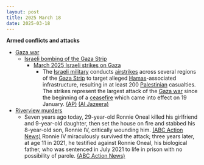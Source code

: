 ```yaml
---
layout: post
title: 2025 March 18
date: 2025-03-18
---
```



**Armed conflicts and attacks**

* [Gaza war](https://en.wikipedia.org/wiki/Gaza_war "Gaza war")
  + [Israeli bombing of the Gaza Strip](https://en.wikipedia.org/wiki/Israeli_bombing_of_the_Gaza_Strip "Israeli bombing of the Gaza Strip")
    - [March 2025 Israeli strikes on Gaza](https://en.wikipedia.org/wiki/March_2025_Israeli_strikes_on_Gaza "March 2025 Israeli strikes on Gaza")
      * The [Israeli military](https://en.wikipedia.org/wiki/Israel_Defense_Forces "Israel Defense Forces") conducts [airstrikes](https://en.wikipedia.org/wiki/Airstrike "Airstrike") across several regions of the [Gaza Strip](https://en.wikipedia.org/wiki/Gaza_Strip "Gaza Strip") to target alleged [Hamas](https://en.wikipedia.org/wiki/Hamas "Hamas")-associated infrastructure, resulting in at least 200 [Palestinian](https://en.wikipedia.org/wiki/Palestinians "Palestinians") casualties. The strikes represent the largest attack of the [Gaza war](https://en.wikipedia.org/wiki/Gaza_war "Gaza war") since the beginning of a [ceasefire](https://en.wikipedia.org/wiki/2025_Gaza_war_ceasefire "2025 Gaza war ceasefire") which came into effect on 19 January. [(AP)](https://apnews.com/article/israel-palestinians-hamas-war-news-ceasefire-hostages-03-17-2025-b8753b9458a44f10ab08aa9b12582780) [(Al Jazeera)](https://www.aljazeera.com/news/2025/3/18/israel-launches-gaza-assault-killing-hundreds-and-shattering-ceasefire)
* [Riverview murders](https://en.wikipedia.org/wiki/Riverview_murders "Riverview murders")
  + Seven years ago today, 29-year-old Ronnie Oneal killed his girlfriend and 9-year-old daughter, then set the house on fire and stabbed his 8-year-old son, Ronnie IV, critically wounding him. [(ABC Action News)](https://www.abcactionnews.com/news/region-south-hillsborough/riverview/woman-and-girl-dead-in-riverview-shooting-and-house-fire-boy-critically-injured) Ronnie IV miraculously survived the attack; three years later, at age 11 in 2021, he testified against Ronnie Oneal, his biological father, who was sentenced in July 2021 to life in prison with no possibility of parole. [(ABC Action News)](https://www.abcactionnews.com/news/local-news/i-will-be-haunted-by-what-i-saw-judge-in-ronnie-oneal-case-officially-sentences-him-to-life-in-prison)

